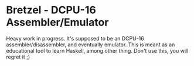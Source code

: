 # Bretzel - DCPU-16 Assembler/Emulator

Heavy work in progress. It's supposed to be an DCPU-16 assembler/disassembler, and eventually emulator.
This is meant as an educational tool to learn Haskell, among other thing.
Don't use this, you will regret it ;)
